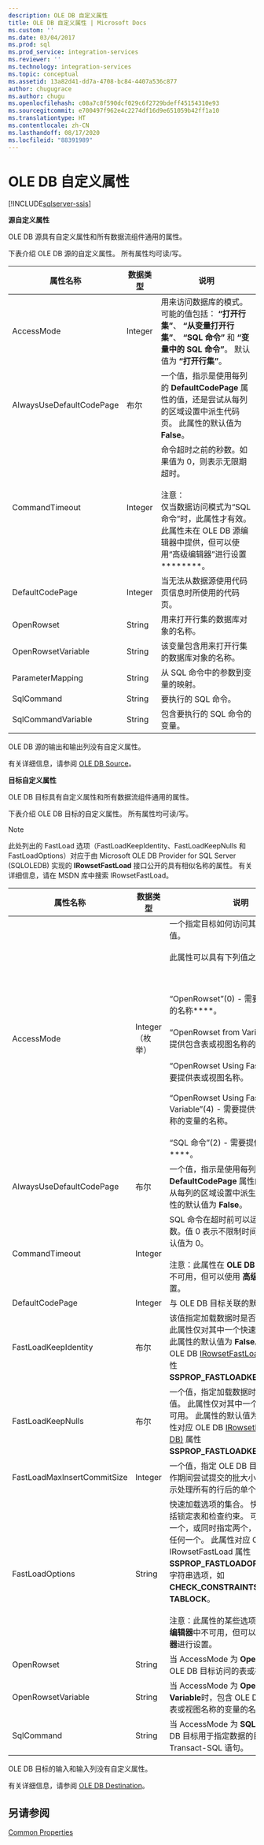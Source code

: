 ```yaml
---
description: OLE DB 自定义属性
title: OLE DB 自定义属性 | Microsoft Docs
ms.custom: ''
ms.date: 03/04/2017
ms.prod: sql
ms.prod_service: integration-services
ms.reviewer: ''
ms.technology: integration-services
ms.topic: conceptual
ms.assetid: 13a82d41-dd7a-4708-bc84-4407a536c877
author: chugugrace
ms.author: chugu
ms.openlocfilehash: c08a7c8f590dcf029c6f2729bdeff45154310e93
ms.sourcegitcommit: e700497f962e4c2274df16d9e651059b42ff1a10
ms.translationtype: HT
ms.contentlocale: zh-CN
ms.lasthandoff: 08/17/2020
ms.locfileid: "88391989"
---
```

# <a name="ole-db-custom-properties"></a>OLE DB 自定义属性

[!INCLUDE[sqlserver-ssis](../../includes/applies-to-version/sqlserver-ssis.md)]


  **源自定义属性**  
  
 OLE DB 源具有自定义属性和所有数据流组件通用的属性。  
  
 下表介绍 OLE DB 源的自定义属性。 所有属性均可读/写。  
  
|属性名称|数据类型|说明|  
|-------------------|---------------|-----------------|  
|AccessMode|Integer|用来访问数据库的模式。 可能的值包括： **“打开行集”**、 **“从变量打开行集”**、 **“SQL 命令”** 和 **“变量中的 SQL 命令”**。 默认值为 **“打开行集”**。|  
|AlwaysUseDefaultCodePage|布尔|一个值，指示是使用每列的 **DefaultCodePage** 属性的值，还是尝试从每列的区域设置中派生代码页。 此属性的默认值为 **False**。|  
|CommandTimeout|Integer|命令超时之前的秒数。如果值为 0，则表示无限期超时。 <br /><br /> 注意： <br> 仅当数据访问模式为“SQL 命令”时，此属性才有效。 <br> 此属性未在 OLE DB 源编辑器中提供，但可以使用“高级编辑器”进行设置********。|  
|DefaultCodePage|Integer|当无法从数据源使用代码页信息时所使用的代码页。|  
|OpenRowset|String|用来打开行集的数据库对象的名称。|  
|OpenRowsetVariable|String|该变量包含用来打开行集的数据库对象的名称。|  
|ParameterMapping|String|从 SQL 命令中的参数到变量的映射。|  
|SqlCommand|String|要执行的 SQL 命令。|  
|SqlCommandVariable|String|包含要执行的 SQL 命令的变量。|  
  
 OLE DB 源的输出和输出列没有自定义属性。  
  
 有关详细信息，请参阅 [OLE DB Source](../../integration-services/data-flow/ole-db-source.md)。  
  
 **目标自定义属性**  
  
 OLE DB 目标具有自定义属性和所有数据流组件通用的属性。  
  
 下表介绍 OLE DB 目标的自定义属性。 所有属性均可读/写。  
  
> [!NOTE]  
>  此处列出的 FastLoad 选项（FastLoadKeepIdentity、FastLoadKeepNulls 和 FastLoadOptions）对应于由 Microsoft OLE DB Provider for SQL Server (SQLOLEDB) 实现的 **IRowsetFastLoad** 接口公开的具有相似名称的属性。 有关详细信息，请在 MSDN 库中搜索 IRowsetFastLoad。  
  
|属性名称|数据类型|说明|  
|-------------------|---------------|-----------------|  
|AccessMode|Integer（枚举）|一个指定目标如何访问其目标数据库的值。<br /><br /> 此属性可以具有下列值之一：<br /><br /> <br /><br /> “OpenRowset”(0) - 需要提供表或视图的名称****。<br /><br /> “OpenRowset from Variable”(1) - 需要提供包含表或视图名称的变量的名称。<br /><br /> “OpenRowset Using Fastload” (3) - 需要提供表或视图名称。<br /><br /> “OpenRowset Using Fastload from Variable”(4) - 需要提供包含表或视图名称的变量的名称。<br /><br /> “SQL 命令”(2) - 需要提供 SQL 语句****。|  
|AlwaysUseDefaultCodePage|布尔|一个值，指示是使用每列的 **DefaultCodePage** 属性的值，还是尝试从每列的区域设置中派生代码页。 此属性的默认值为 **False**。|  
|CommandTimeout|Integer|SQL 命令在超时前可以运行的最大秒数。值 0 表示不限制时间。 此属性的默认值为 0。<br /><br /> 注意：此属性在 **OLE DB 目标编辑器**中不可用，但可以使用 **高级编辑器**进行设置。|  
|DefaultCodePage|Integer|与 OLE DB 目标关联的默认代码页。|  
|FastLoadKeepIdentity|布尔|该值指定加载数据时是否复制标识值。 此属性仅对其中一个快速加载选项可用。 此属性的默认值为 **False**。 此属性对应 OLE DB [IRowsetFastLoad (OLE DB)](../../relational-databases/native-client-ole-db-interfaces/irowsetfastload-ole-db.md) 属性 **SSPROP_FASTLOADKEEPIDENTITY**。|  
|FastLoadKeepNulls|布尔|一个值，指定加载数据时是否复制 Null 值。 此属性仅对其中一个快速加载选项可用。 此属性的默认值为 **False**。 此属性对应 OLE DB [IRowsetFastLoad (OLE DB)](../../relational-databases/native-client-ole-db-interfaces/irowsetfastload-ole-db.md) 属性 **SSPROP_FASTLOADKEEPNULLS**。|  
|FastLoadMaxInsertCommitSize|Integer|一个值，指定 OLE DB 目标在快速加载操作期间尝试提交的批大小。 默认值 **0**指示处理所有的行后的单个提交操作。|  
|FastLoadOptions|String|快速加载选项的集合。 快速加载选项包括锁定表和检查约束。 可以指定其中的一个，或同时指定两个，或不指定其中的任何一个。 此属性对应 OLE DB IRowsetFastLoad 属性 **SSPROP_FASTLOADOPTIONS** 并接受字符串选项，如 **CHECK_CONSTRAINTS** 和 **TABLOCK**。<br /><br /> 注意：此属性的某些选项在 **Excel 目标编辑器**中不可用，但可以使用 **高级编辑器**进行设置。|  
|OpenRowset|String|当 AccessMode 为 **OpenRowset**时，OLE DB 目标访问的表或视图的名称。|  
|OpenRowsetVariable|String|当 AccessMode 为 **OpenRowset from Variable**时，包含 OLE DB 目标访问的表或视图名称的变量的名称。|  
|SqlCommand|String|当 AccessMode 为 **SQL 命令**时，OLE DB 目标用于指定数据的目标列的 Transact-SQL 语句。|  
  
 OLE DB 目标的输入和输入列没有自定义属性。  
  
 有关详细信息，请参阅 [OLE DB Destination](../../integration-services/data-flow/ole-db-destination.md)。  
  
## <a name="see-also"></a>另请参阅  
 [Common Properties](https://msdn.microsoft.com/library/51973502-5cc6-4125-9fce-e60fa1b7b796)  
  
  
